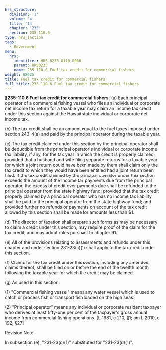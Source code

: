 ```yaml
---
hrs_structure:
  division: '1'
  volume: '4'
  title: '14'
  chapter: '235'
  section: 235-110.6
type: hrs_section
tags:
  - Government
menu:
  hrs:
    identifier: HRS_0235-0110_0006
    parent: HRS0235
    name: 235-110.6 Fuel tax credit for commercial fishers
weight: 62625
title: Fuel tax credit for commercial fishers
full_title: 235-110.6 Fuel tax credit for commercial fishers
---
```

**§235-110.6 Fuel tax credit for commercial fishers.** (a) Each principal operator of a commercial fishing vessel who files an individual or corporate net income tax return for a taxable year may claim an income tax credit under this section against the Hawaii state individual or corporate net income tax.

(b) The tax credit shall be an amount equal to the fuel taxes imposed under section 243-4(a) and paid by the principal operator during the taxable year.

(c) The tax credit claimed under this section by the principal operator shall be deductible from the principal operator's individual or corporate income tax liability, if any, for the tax year in which the credit is properly claimed; provided that a husband and wife filing separate returns for a taxable year for which a joint return could have been made by them shall claim only the tax credit to which they would have been entitled had a joint return been filed. If the tax credit claimed by the principal operator under this section exceeds the amount of the income tax payments due from the principal operator, the excess of credit over payments due shall be refunded to the principal operator from the state highway fund; provided that the tax credit properly claimed by a principal operator who has no income tax liability shall be paid to the principal operator from the state highway fund; and provided further no refunds or payments on account of the tax credit allowed by this section shall be made for amounts less than $1.

(d) The director of taxation shall prepare such forms as may be necessary to claim a credit under this section, may require proof of the claim for the tax credit, and may adopt rules pursuant to chapter 91.

(e) All of the provisions relating to assessments and refunds under this chapter and under section 231-23(c)(1) shall apply to the tax credit under this section.

(f) Claims for the tax credit under this section, including any amended claims thereof, shall be filed on or before the end of the twelfth month following the taxable year for which the credit may be claimed.

(g) As used in this section:

(1) "Commercial fishing vessel" means any water vessel which is used to catch or process fish or transport fish loaded on the high seas.

(2) "Principal operator" means any individual or corporate resident taxpayer who derives at least fifty-one per cent of the taxpayer's gross annual income from commercial fishing operations. [L 1981, c 210, §1; am L 2010, c 192, §27]

Revision Note

In subsection (e), "231-23(c)(1)" substituted for "231-23(d)(1)".